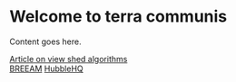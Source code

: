 # Welcome to terra communis

Content goes here.  

[Article on view shed algorithms](ReferencePlaneAlgorithm/refPlaneAlgorithm.md)  
[BREEAM](BREEAM/BREEAM.md)
[HubbleHQ](HubbleHQ/HubbleHQ.md)

